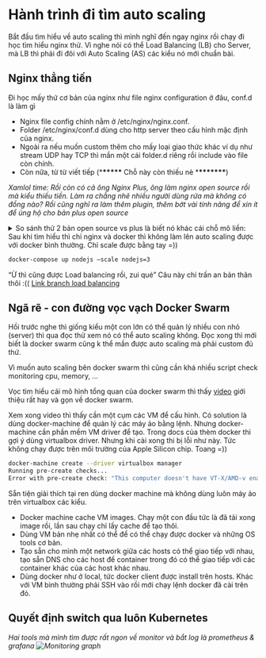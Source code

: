 # Hành trình đi tìm auto scaling

Bắt đầu tìm hiểu về auto scaling thì mình nghĩ đến ngay nginx rồi chạy đi học tìm hiểu nginx thử. Vì nghe nói có thể Load Balancing (LB) cho Server, mà LB thì phải đi đôi với Auto Scaling (AS) các kiểu nó mới chuẩn bài.

## Nginx thẳng tiến

Đi học mấy thứ cơ bản của nginx như file nginx configuration ở đâu, conf.d là làm gì

- Nginx file config chính nằm ở /etc/nginx/nginx.conf.
- Folder /etc/nginx/conf.d dùng cho http server theo cấu hình mặc định của nginx.
- Ngoài ra nếu muốn custom thêm cho mấy loại giao thức khác ví dụ như stream UDP hay TCP thì mần một cái folder.d riêng rồi include vào file còn chính.
- Còn nữa, từ từ viết tiếp (\***\*\*\*\*\*** Chỗ này còn thiếu nè \***\*\*\*\*\*\*\***)

_Xamlol time: Rồi còn có cả ông Nginx Plus, ông làm nginx open source rồi mà kiểu thiếu tiền. Làm ra chẳng nhẽ nhiều người dùng rứa mà không có đồng nào? Rồi cũng nghĩ ra làm thêm plugin, thêm bớt vài tính năng để xin ít để ủng hộ cho bản plus open source_

<details>
<summary>So sánh thử 2 bản open source vs plus là biết nó khác cái chỗ mô liền:</summary>

| Feature                                                                          | Nginx Open Source | Nginx Plus |
| -------------------------------------------------------------------------------- | ----------------- | ---------- |
| **Load balancer**                                                                | \_\_\_            | \_\_\_     |
| HTTP and TCP/UDP support                                                         | Yes               | Yes        |
| Layer 7 request routing                                                          | Yes               | Yes        |
| Active health checks                                                             |                   | Yes        |
| DNS service-discovery integration                                                |                   | Yes        |
| **Content cache**                                                                | \_\_\_            | \_\_\_     |
| Static and dynamic content caching                                               | Yes               | Yes        |
| Cache-purging API                                                                |                   | Yes        |
| **Web server and reverse proxy**                                                 | \_\_\_            | \_\_\_     |
| Origin server for static content                                                 | Yes               | Yes        |
| Reverse proxy: HTTP, FastCGI, memcached, SCGI, uwsgi                             | Yes               | Yes        |
| HTTP/2 gateway                                                                   | Yes               | Yes        |
| gRPC proxy                                                                       | Yes               | Yes        |
| **Security controls**                                                            | \_\_\_            | \_\_\_     |
| HTTP Basic Authentication                                                        | Yes               | Yes        |
| HTTP authentication sub requests                                                 | Yes               | Yes        |
| IP address‑based access control lists                                            | Yes               | Yes        |
| Rate limiting                                                                    | Yes               | Yes        |
| Dual‑stack RSA/ECC SSL/TLS offload                                               | Yes               | Yes        |
| TLS 1.3 support                                                                  | Yes               | Yes        |
| JWT authentication                                                               |                   | Yes        |
| OpenID Connect single sign‑on (SSO)                                              |                   | Yes        |
| NGINX App Protect (additional cost)                                              |                   | Yes        |
| **Monitoring**                                                                   | \_\_\_            | \_\_\_     |
| Export to external monitoring tools                                              | Yes               | Yes        |
| Built-in dashboard                                                               |                   | Yes        |
| Extended status with 100+ additional metrics                                     |                   | Yes        |
| **High availability (HA)**                                                       | \_\_\_            | \_\_\_     |
| Active‑active                                                                    |                   | Yes        |
| Active‑passive                                                                   |                   | Yes        |
| Configuration synchronization across cluster                                     |                   | Yes        |
| State sharing: sticky‑learn session persistence, rate limiting, key‑value stores |                   | Yes        |
| **Programmability**                                                              | \_\_\_            | \_\_\_     |
| NGINX JavaScript module                                                          | Yes               | Yes        |
| NGINX Plus API for dynamic reconfiguration                                       |                   | Yes        |
| Key‑value store                                                                  |                   | Yes        |
| Dynamic reconfiguration without process reloads                                  |                   | Yes        |
| **Streaming media**                                                              | \_\_\_            | \_\_\_     |
| Live streaming: RTMP, HLS, DASH                                                  | Yes               | Yes        |
| VOD: Flash (FLV), MP4                                                            | Yes               | Yes        |
| Adaptive bitrate VOD: HLS, HDS                                                   |                   | Yes        |
| MP4 bandwidth controls                                                           |                   | Yes        |
| **Third-party ecosystem**                                                        | \_\_\_            | \_\_\_     |
| Ingress controller                                                               | Yes               | Yes        |
| OpenShift Router                                                                 | Yes               | Yes        |
| Dynamic modules repository                                                       |                   | Yes        |
| Commercial support                                                               |                   | Yes        |

</details>
Sau khi tìm hiểu thì chỉ nginx và docker thì không làm lên auto scaling được với docker bình thường. Chỉ scale được bằng tay =))

```sh
docker-compose up nodejs —scale nodejs=3
```

“Ừ thì cũng được Load balancing rồi, zui qué” Câu này chỉ trấn an bản thân thôi :((
[Link branch load balancing](https://github.com/blankhat1610/nginx-node-auto-scaling/tree/load-balancing-nginx-docker)

## Ngã rẽ - con đường vọc vạch Docker Swarm

Hồi trước nghe thì giống kiểu một con lớn có thể quản lý nhiều con nhỏ (server) thì qua đọc thử xem nó có thể auto scaling không. Đọc xong thì mới biết là docker swarm cũng k thể mần được auto scaling mà phải custom đủ thứ.

Vì muốn auto scaling bên docker swarm thì cũng cần khá nhiều script check monitoring cpu, memory, …

Vọc tìm hiểu cái mô hình tổng quan của docker swarm thì thấy [video](https://www.youtube.com/watch?v=KC4Ad1DS8xU) giới thiệu rất hay và gọn về docker swarm.

Xem xong video thì thấy cần một cụm các VM để cấu hình. Có solution là dùng docker-machine để quản lý các máy ảo bằng lệnh. Nhưng docker-machine cần phần mềm VM driver để tạo. Trong docs của thèm docker thì gợi ý dùng virtualbox driver. Nhưng khi cài xong thi bị lỗi như này. Tức không chạy được trên môi trường của Apple Silicon chip. Toang =))

```sh
docker-machine create --driver virtualbox manager
Running pre-create checks...
Error with pre-create check: "This computer doesn't have VT-X/AMD-v enabled. Enabling it in the BIOS is mandatory"
```

Sẵn tiện giải thích tại ren dùng docker machine mà không dùng luôn máy ảo trên virtualbox các kiểu.

- Docker machine cache VM images. Chạy một con đầu tức là đã tải xong image rồi, lần sau chạy chỉ lấy cache để tạo thôi.
- Dùng VM bản nhẹ nhất có thể để có thể chạy được docker và những OS tools cơ bản.
- Tạo sẵn cho mình một network giữa các hosts có thể giao tiếp với nhau, tạo sẵn DNS cho các host để container trong đó có thể giao tiếp với các container khác của các host khác nhau.
- Dùng docker như ở local, tức docker client được install trên hosts. Khác với VM bình thường phải SSH vào rồi mới chạy lệnh docker đã cài trên đó.

## Quyết định switch qua luôn Kubernetes

_Hai tools mà mình tìm được rất ngon về monitor và bắt log là prometheus & grafana ![Monitoring graph](https://aperogeek.fr/wp-content/uploads/2019/10/prometheus_k8s_archi-1024x640.png)_
